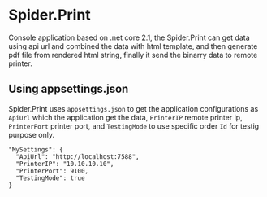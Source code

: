 # Spider.Print
Console application based on .net core 2.1, the Spider.Print can get data using api url and combined the data with html template,
and then generate pdf file from rendered html string, finally it send the binarry data to remote printer.

## Using appsettings.json
Spider.Print uses `appsettings.json` to get the application configurations as `ApiUrl` which the application get the data, `PrinterIP` remote printer ip, `PrinterPort` printer port, and `TestingMode` to use specific order `Id` for testig purpose only.
```json=
"MySettings": {
  "ApiUrl": "http://localhost:7588",
  "PrinterIP": "10.10.10.10",
  "PrinterPort": 9100,
  "TestingMode": true
}
```
